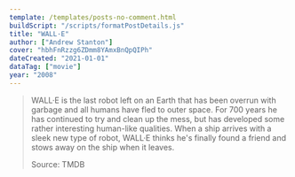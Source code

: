 ```yaml
---
template: /templates/posts-no-comment.html
buildScript: "/scripts/formatPostDetails.js"
title: "WALL·E"
author: ["Andrew Stanton"]
cover: "hbhFnRzzg6ZDmm8YAmxBnQpQIPh"
dateCreated: "2021-01-01"
dataTag: ["movie"]
year: "2008"
---
```


> WALL·E is the last robot left on an Earth that has been overrun with garbage and all humans have fled to outer space. For 700 years he has continued to try and clean up the mess, but has developed some rather interesting human-like qualities. When a ship arrives with a sleek new type of robot, WALL·E thinks he's finally found a friend and stows away on the ship when it leaves.
>
> Source: TMDB
